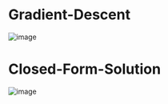 # Gradient-Descent
![image](https://github.com/user-attachments/assets/dc133f6c-1242-4b42-82a3-4a5cec944972)
# Closed-Form-Solution
![image](https://github.com/user-attachments/assets/ba54092d-a519-4435-8518-f943dada204c)
